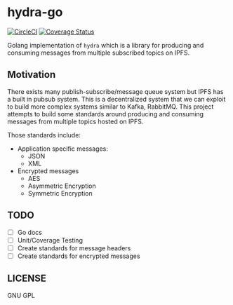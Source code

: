 # hydra-go

[![CircleCI](https://circleci.com/gh/HalonProject/hydra-go.svg?style=svg)](https://circleci.com/gh/HalonProject/hydra-go)
[![Coverage Status](https://coveralls.io/repos/github/HalonProject/hydra-go/badge.svg)](https://coveralls.io/github/HalonProject/hydra-go)

Golang implementation of `hydra` which is a library for producing and consuming
messages from multiple subscribed topics on IPFS.

## Motivation

There exists many publish-subscribe/message queue system but IPFS has a built in
pubsub system. This is a decentralized system that we can exploit to build more
complex systems similar to Kafka, RabbitMQ. This project attempts to build some
standards around producing and consuming messages from multiple topics hosted on IPFS.

Those standards include:

- Application specific messages:
  - JSON
  - XML
- Encrypted messages
  - AES
  - Asymmetric Encryption
  - Symmetric Encryption

## TODO

- [ ] Go docs
- [ ] Unit/Coverage Testing
- [ ] Create standards for message headers
- [ ] Create standards for encrypted messages

## LICENSE

GNU GPL
